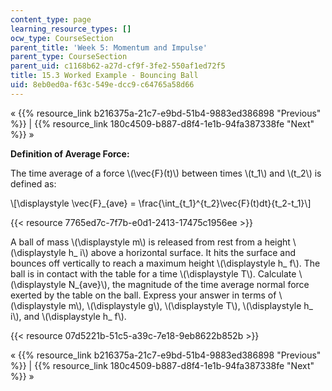 ```yaml
---
content_type: page
learning_resource_types: []
ocw_type: CourseSection
parent_title: 'Week 5: Momentum and Impulse'
parent_type: CourseSection
parent_uid: c1168b62-a27d-cf9f-3fe2-550af1ed72f5
title: 15.3 Worked Example - Bouncing Ball
uid: 8eb0ed0a-f63c-549e-dcc9-c64765a58d66
---
```


« {{% resource_link b216375a-21c7-e9bd-51b4-9883ed386898 "Previous" %}} | {{% resource_link 180c4509-b887-d8f4-1e1b-94fa387338fe "Next" %}} »

**Definition of Average Force:**

The time average of a force \\(\\vec{F}(t)\\) between times \\(t\_1\\) and \\(t\_2\\) is defined as:

\\\[\\displaystyle \\vec{F}\_{ave} = \\frac{\\int\_{t\_1}^{t\_2}\\vec{F}(t)dt}{t\_2-t\_1}\\\]

{{< resource 7765ed7c-7f7b-e0d1-2413-17475c1956ee >}}

A ball of mass \\(\\displaystyle m\\) is released from rest from a height \\(\\displaystyle h\_ i\\) above a horizontal surface. It hits the surface and bounces off vertically to reach a maximum height \\(\\displaystyle h\_ f\\). The ball is in contact with the table for a time \\(\\displaystyle T\\). Calculate \\(\\displaystyle N\_{ave}\\), the magnitude of the time average normal force exerted by the table on the ball. Express your answer in terms of \\(\\displaystyle m\\), \\(\\displaystyle g\\), \\(\\displaystyle T\\), \\(\\displaystyle h\_ i\\), and \\(\\displaystyle h\_ f\\).

{{< resource 07d5221b-51c5-a39c-7e18-9eb8622b852b >}}

« {{% resource_link b216375a-21c7-e9bd-51b4-9883ed386898 "Previous" %}} | {{% resource_link 180c4509-b887-d8f4-1e1b-94fa387338fe "Next" %}} »